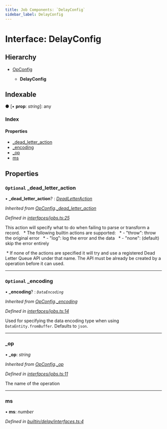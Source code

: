 ```yaml
---
title: Job Components: `DelayConfig`
sidebar_label: DelayConfig
---
```


# Interface: DelayConfig

## Hierarchy

* [OpConfig](opconfig.md)

  * **DelayConfig**

## Indexable

● \[▪ **prop**: *string*\]: any

### Index

#### Properties

* [_dead_letter_action](delayconfig.md#optional-_dead_letter_action)
* [_encoding](delayconfig.md#optional-_encoding)
* [_op](delayconfig.md#_op)
* [ms](delayconfig.md#ms)

## Properties

### `Optional` _dead_letter_action

• **_dead_letter_action**? : *[DeadLetterAction](../overview.md#deadletteraction)*

*Inherited from [OpConfig](opconfig.md).[_dead_letter_action](opconfig.md#optional-_dead_letter_action)*

*Defined in [interfaces/jobs.ts:25](https://github.com/terascope/teraslice/blob/a2250fb9/packages/job-components/src/interfaces/jobs.ts#L25)*

This action will specify what to do when failing to parse or transform a record. ​​​​​
​​​​​     * The following builtin actions are supported: ​​​
​​​​​     *  - "throw": throw the original error ​​​​​
​​​​​     *  - "log": log the error and the data ​​​​​
​​​​​     *  - "none": (default) skip the error entirely

​​     * If none of the actions are specified it will try and use a registered Dead Letter Queue API under that name.
The API must be already be created by a operation before it can used.​

___

### `Optional` _encoding

• **_encoding**? : *`DataEncoding`*

*Inherited from [OpConfig](opconfig.md).[_encoding](opconfig.md#optional-_encoding)*

*Defined in [interfaces/jobs.ts:14](https://github.com/terascope/teraslice/blob/a2250fb9/packages/job-components/src/interfaces/jobs.ts#L14)*

Used for specifying the data encoding type when using `DataEntity.fromBuffer`. Defaults to `json`.

___

###  _op

• **_op**: *string*

*Inherited from [OpConfig](opconfig.md).[_op](opconfig.md#_op)*

*Defined in [interfaces/jobs.ts:11](https://github.com/terascope/teraslice/blob/a2250fb9/packages/job-components/src/interfaces/jobs.ts#L11)*

The name of the operation

___

###  ms

• **ms**: *number*

*Defined in [builtin/delay/interfaces.ts:4](https://github.com/terascope/teraslice/blob/a2250fb9/packages/job-components/src/builtin/delay/interfaces.ts#L4)*
